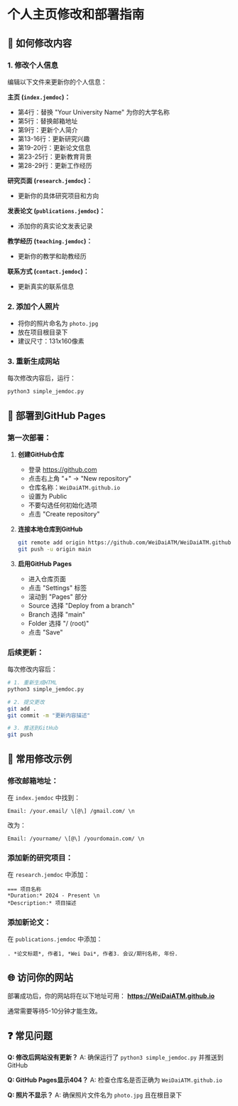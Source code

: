 # 个人主页修改和部署指南

## 🔧 如何修改内容

### 1. 修改个人信息
编辑以下文件来更新你的个人信息：

**主页 (`index.jemdoc`)：**
- 第4行：替换 "Your University Name" 为你的大学名称
- 第5行：替换邮箱地址
- 第9行：更新个人简介
- 第13-16行：更新研究兴趣
- 第19-20行：更新论文信息
- 第23-25行：更新教育背景
- 第28-29行：更新工作经历

**研究页面 (`research.jemdoc`)：**
- 更新你的具体研究项目和方向

**发表论文 (`publications.jemdoc`)：**
- 添加你的真实论文发表记录

**教学经历 (`teaching.jemdoc`)：**
- 更新你的教学和助教经历

**联系方式 (`contact.jemdoc`)：**
- 更新真实的联系信息

### 2. 添加个人照片
- 将你的照片命名为 `photo.jpg`
- 放在项目根目录下
- 建议尺寸：131x160像素

### 3. 重新生成网站
每次修改内容后，运行：
```bash
python3 simple_jemdoc.py
```

## 🚀 部署到GitHub Pages

### 第一次部署：

1. **创建GitHub仓库**
   - 登录 https://github.com
   - 点击右上角 "+" → "New repository"
   - 仓库名称：`WeiDaiATM.github.io`
   - 设置为 Public
   - 不要勾选任何初始化选项
   - 点击 "Create repository"

2. **连接本地仓库到GitHub**
   ```bash
   git remote add origin https://github.com/WeiDaiATM/WeiDaiATM.github.io.git
   git push -u origin main
   ```

3. **启用GitHub Pages**
   - 进入仓库页面
   - 点击 "Settings" 标签
   - 滚动到 "Pages" 部分
   - Source 选择 "Deploy from a branch"
   - Branch 选择 "main"
   - Folder 选择 "/ (root)"
   - 点击 "Save"

### 后续更新：

每次修改内容后：
```bash
# 1. 重新生成HTML
python3 simple_jemdoc.py

# 2. 提交更改
git add .
git commit -m "更新内容描述"

# 3. 推送到GitHub
git push
```

## 📝 常用修改示例

### 修改邮箱地址：
在 `index.jemdoc` 中找到：
```
Email: /your.email/ \[@\] /gmail.com/ \n
```
改为：
```
Email: /yourname/ \[@\] /yourdomain.com/ \n
```

### 添加新的研究项目：
在 `research.jemdoc` 中添加：
```
=== 项目名称
*Duration:* 2024 - Present \n
*Description:* 项目描述
```

### 添加新论文：
在 `publications.jemdoc` 中添加：
```
. *论文标题*, 作者1, *Wei Dai*, 作者3. 会议/期刊名称, 年份.
```

## 🌐 访问你的网站

部署成功后，你的网站将在以下地址可用：
**https://WeiDaiATM.github.io**

通常需要等待5-10分钟才能生效。

## ❓ 常见问题

**Q: 修改后网站没有更新？**
A: 确保运行了 `python3 simple_jemdoc.py` 并推送到GitHub

**Q: GitHub Pages显示404？**
A: 检查仓库名是否正确为 `WeiDaiATM.github.io`

**Q: 照片不显示？**
A: 确保照片文件名为 `photo.jpg` 且在根目录下